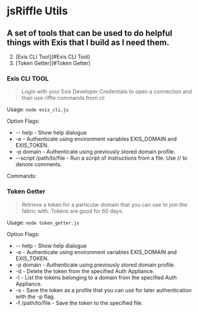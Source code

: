 # jsRiffle Utils

## A set of tools that can be used to do helpful things with Exis that I build as I need them.

2. [Exis CLI Tool](#Exis CLI Tool)
1. [Token Getter](#Token Getter)

### Exis CLI TOOL

> Login with your Exis Developer Credentials to open a connection and than use riffle commands from cli

Usage: `node exis_cli.js`

Option Flags:
 * -- help - Show help dialogue
 * -e - Authenticate using environment variables EXIS_DOMAIN and EXIS_TOKEN.
 * -p domain - Authenticate using previously stored domain profile.
 * --script /path/to/file - Run a script of instructions from a file. Use // to denote comments.

Commands:

### Token Getter

> Retrieve a token for a particular domain that you can use to join the fabric with. Tokens are good for 60 days.

Usage: `node token_getter.js`

Option Flags:
 * -- help - Show help dialogue
 * -e - Authenticate using environment variables EXIS_DOMAIN and EXIS_TOKEN.
 * -p domain - Authenticate using previously stored domain profile.
 * -d - Delete the token from the specified Auth Appliance.
 * -l - List the tokens belonging to a domain from the specified Auth Appliance.
 * -s - Save the token as a profile that you can use for later authentication with the -p flag.
 * -f /path/to/file - Save the token to the specified file.

